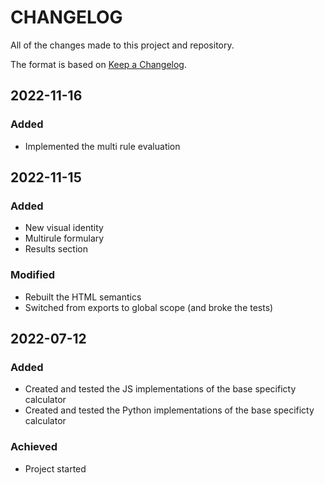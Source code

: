 # CHANGELOG

All of the changes made to this project and repository.

The format is based on [Keep a Changelog](https://keepachangelog.com/en/1.0.0/).

## 2022-11-16

### Added

- Implemented the multi rule evaluation

## 2022-11-15

### Added

- New visual identity
- Multirule formulary
- Results section

### Modified

- Rebuilt the HTML semantics
- Switched from exports to global scope (and broke the tests)

## 2022-07-12

### Added

- Created and tested the JS implementations of the base specificty calculator
- Created and tested the Python implementations of the base specificty calculator

### Achieved

- Project started
